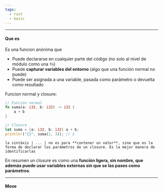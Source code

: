 ```yaml
---
tags:
  - rust
  - basic
---
```

---

#### Que es

Es una funcion anónima que
-  Puede declararse en cualquier parte del código (no solo al nivel de módulo como una `fn`)
-  Puede **capturar variables del entorno** (algo que una función normal no puede)
-  Puede ser asignada a una variable, pasada como parámetro o devuelta como resultado

Funcion normal y closure:
```rust
// Función normal
fn suma(a: i32, b: i32) -> i32 {
    a + b
}

// Closure
let suma = |a: i32, b: i32| a + b;
println!("{}", suma(2, 3)); // 5
```
`la sintáxis | ... | no es para **contener un valor**, sino que es la forma de declarar los parámetros de un closure. Es la mejor manera de identificarlas`

En resumen un closure es como una **función ligera, sin nombre, que además puede usar variables externas sin que se las pases como parámetros**.

---

#### Move

